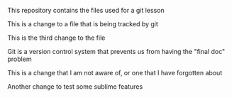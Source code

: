 This repository contains the files used for a git lesson

This is a change to a file that is being tracked by git

This is the third change to the file

Git is a version control system that prevents us from having the "final doc" problem

This is a change that I am not aware of, or one that I have forgotten about

Another change to test some sublime features